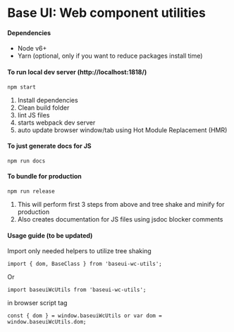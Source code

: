 # Base UI: Web component utilities

#### Dependencies
- Node v6+
- Yarn (optional, only if you want to reduce packages install time)

#### To run local dev server (http://localhost:1818/)
```
npm start
```

1. Install dependencies
1. Clean build folder
1. lint JS files
1. starts webpack dev server
1. auto update browser window/tab using Hot Module Replacement (HMR)

#### To just generate docs for JS
```
npm run docs
```

#### To bundle for production
```
npm run release
```
1. This will perform first 3 steps from above and tree shake and minify for production
1. Also creates documentation for JS files using jsdoc blocker comments

#### Usage guide (to be updated)
Import only needed helpers to utilize tree shaking
```
import { dom, BaseClass } from 'baseui-wc-utils';
```
Or
```
import baseuiWcUtils from 'baseui-wc-utils';
```

in browser script tag
```
const { dom } = window.baseuiWcUtils or var dom = window.baseuiWcUtils.dom;
```
